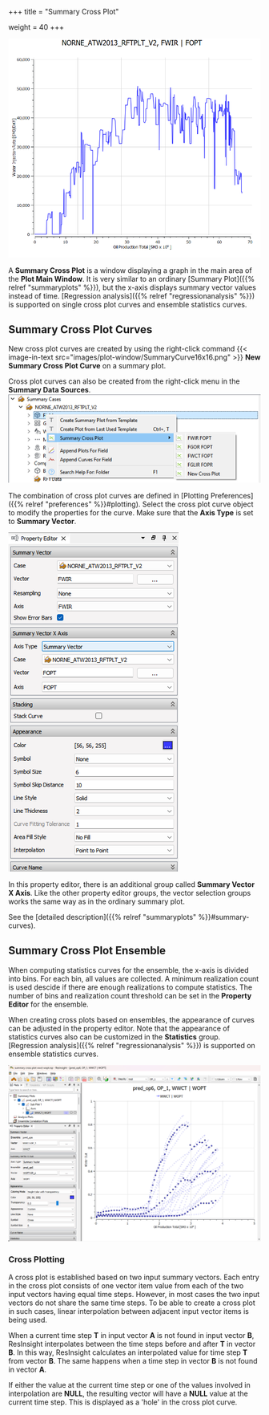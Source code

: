 +++
title = "Summary Cross Plot"

weight = 40
+++

![](/images/plot-window/SummaryCrossPlot.png)

A **Summary Cross Plot** is a window displaying a graph in the main area of the **Plot Main Window**. It is very similar to an ordinary [Summary Plot]({{% relref "summaryplots" %}}), but the x-axis displays summary vector values instead of time. [Regression analysis]({{% relref "regressionanalysis" %}}) is supported on single cross plot curves and ensemble statistics curves.

## Summary Cross Plot Curves
New cross plot curves are created by using the right-click command {{< image-in-text src="images/plot-window/SummaryCurve16x16.png" >}} **New Summary Cross Plot Curve** on a summary plot. 

Cross plot curves can also be created from the right-click menu in the **Summary Data Sources**. 
![](/images/plot-window/SummaryCrossPlot_createFromSubMenu.png)

The combination of cross plot curves are defined in [Plotting Preferences]({{% relref "preferences" %}}#plotting). Select the cross plot curve object to modify the properties for the curve. Make sure that the **Axis Type** is set to **Summary Vector**.

![](/images/plot-window/SummaryCrossPlotCurvePropertyEditor.png)

In this property editor, there is an additional group called **Summary Vector X Axis**. Like the other property editor groups, the vector selection groups works the same way as in the ordinary summary plot. 

See the [detailed description]({{% relref "summaryplots" %}}#summary-curves).

## Summary Cross Plot Ensemble

When computing statistics curves for the ensemble, the x-axis is divided into bins. For each bin, all values are collected. A minimum realization count is used descide if there are enough realizations to compute statistics. The number of bins and realization count threshold can be set in the **Property Editor** for the ensemble.

When creating cross plots based on ensembles, the appearance of curves can be adjusted in the property editor. Note that the appearance of statistics curves also can be customized in the **Statistics** group. [Regression analysis]({{% relref "regressionanalysis" %}}) is supported on ensemble statistics curves.

![](/images/plot-window/SummaryCrossPlot_ensemble.png)


### Cross Plotting
A cross plot is established based on two input summary vectors. Each entry in the cross plot consists of one vector item value from each of the two input vectors having equal time steps. However, in most cases the two input vectors do not share the same time steps. To be able to create a cross plot in such cases, linear interpolation between adjacent input vector items is being used.

When a current time step **T** in input vector **A** is not found in input vector **B**, ResInsight interpolates between the time steps before and after **T** in vector **B**. In this way, ResInsight calculates an interpolated value for time step **T** from vector **B**. The same happens when a time step in vector **B** is not found in vector **A**.

If either the value at the current time step or one of the values involved in interpolation are **NULL**, the resulting vector will have a **NULL** value at the current time step. This is displayed as a 'hole' in the cross plot curve.

